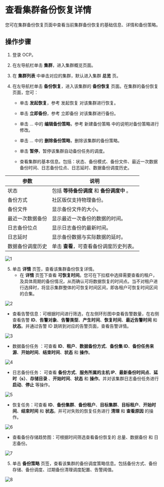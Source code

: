 # 查看集群备份恢复详情

您可在集群备份恢复页面中查看当前集群备份恢复的基础信息、详情和备份策略。

## 操作步骤

1. 登录 OCP。

2. 在左导航栏单击 **集群**，进入集群概览页面。

3. 在 **集群列表** 中单击对应的集群，默认进入集群 **总览** 页。

4. 在左导航栏单击 **备份恢复**，进入该集群的 **备份恢复** 页面。在集群的备份恢复页面，您可：

   * 单击 **发起恢复**，参考 发起恢复 对该集群进行恢复。

   * 单击 **立即备份**，参考 立即备份 对该集群进行备份。
  
   * 单击 ... 中的 **编辑备份策略**，参考 新建备份策略 中的说明对备份策略进行修改。
  
   * 单击 ... 中的 **删除备份策略**，删除该集群的备份策略。
  
   * 单击 **暂停**，暂停该集群自动备份任务的调度。
  
   * 查看集群的基本信息。包括：状态、备份模式、备份文件、最近一次数据备份时间、日志备份位点、日志延时、数据备份调度历史。

| 参数                 | 说明 |
|------               |------|
| 状态   | 包括 **等待备份调度** 和 **备份调度中** 。   |
|  备份方式  |  社区版仅支持物理备份。 |
|  备份文件  |  显示备份文件的大小。  |
|  最近一次数据备份  |  显示最近一次备份的数据的时间。  |
|  日志备份位点   |   显示日志备份的最新时间。     |
|   日志延时   |    显示备份数据与实际数据的延时。   |
|   数据备份调度历史   |  单击 **查看**，可查看备份调度历史列表。  |

![1](https://obbusiness-private.oss-cn-shanghai.aliyuncs.com/doc/img/ocp/%E9%9B%86%E7%BE%A4%E5%A4%87%E4%BB%BD%E6%81%A2%E5%A4%8D.png)

5. 单击 **详情** 页签，查看该集群备份恢复详情。
   * 在 **详情** 页签下查看 **可恢复时间**。您可在下拉框中选择需要查看的租户，及具体周期的备份情况，从而确认可将数据恢复的时间点。当不对租户进行选择时，将显示集群整体的可恢复时间区间，即各租户可恢复时间区间的合集。

![2](https://obbusiness-private.oss-cn-shanghai.aliyuncs.com/doc/img/ocp/%E5%8F%AF%E6%81%A2%E5%A4%8D%E6%97%B6%E9%97%B4%E5%8C%BA%E9%97%B4.png)

   * 查看告警信息：可根据时间进行筛选，在左侧环形图中查看告警数量，在右侧查看告警 **ID**、**告警对象**、**告警类型**、**产生时间**、**恢复时间**、**最近告警时间** 和 **状态**。并通过告警 ID 跳转到对应的告警页面，查看告警详情。

![3](https://obbusiness-private.oss-cn-shanghai.aliyuncs.com/doc/img/ocp/%E6%9F%A5%E7%9C%8B%E5%91%8A%E8%AD%A6%E4%BF%A1%E6%81%AF.png)

   * 数据备份任务 ：可查看 **ID**、**租户**、**数据备份方式**、**备份集 ID**、**备份任务来源**、**开始时间**、**结束时间**、**状态** 和 **操作**。

![4](https://obbusiness-private.oss-cn-shanghai.aliyuncs.com/doc/img/ocp/%E6%95%B0%E6%8D%AE%E5%A4%87%E4%BB%BD%E4%BB%BB%E5%8A%A1.png)

   * 日志备份任务： 可查看 **备份方式**、**服务所属的主机 IP**、**最新备份时间点**、**延时（s）**、**存储目录** 、**开始时间**、**状态** 和 **操作**。并对该集群日志备份任务进行 **启动**、**停止** 等操作。

![5](https://obbusiness-private.oss-cn-shanghai.aliyuncs.com/doc/img/ocp/%E6%97%A5%E5%BF%97%E5%A4%87%E4%BB%BD%E4%BB%BB%E5%8A%A1.png)

   * 恢复任务：可查看 **ID**、**备份集群**、**备份租户**、**目标集群**、**目标租户**、**开始时间**、**结束时间** 和 **状态**。并可对失败的恢复任务进行 **清理** 和 **查看原因** 的操作。

![6](https://obbusiness-private.oss-cn-shanghai.aliyuncs.com/doc/img/ocp/%E6%81%A2%E5%A4%8D%E4%BB%BB%E5%8A%A1.png)

   * 查看备份存储趋势图：可根据时间筛选查看备份恢复的 总量、数据备份 和 日志备份。

![7](https://obbusiness-private.oss-cn-shanghai.aliyuncs.com/doc/img/ocp/%E5%A4%87%E4%BB%BD%E5%AD%98%E5%82%A8%E8%B6%8B%E5%8A%BF%E5%9B%BE.png)

5. 单击 **备份策略** 页签，查看该集群的备份调度策略信息。包括备份方式、备份存储、备份调度、过期备份清理调度配置、告警阈值。

![8](https://obbusiness-private.oss-cn-shanghai.aliyuncs.com/doc/img/ocp/%E5%A4%87%E4%BB%BD%E7%AD%96%E7%95%A5.png)
